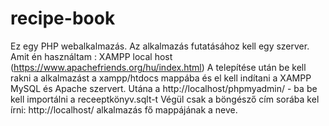 # recipe-book

Ez egy PHP webalkalmazás. Az alkalmazás futatásához kell egy szerver.
Amit én használtam : XAMPP local host (https://www.apachefriends.org/hu/index.html)
A telepítése után be kell rakni a alkalmazást a xampp/htdocs mappába és el kell indítani a XAMPP MySQL és Apache szervert.
Utána a http://localhost/phpmyadmin/ - ba be kell importálni a receeptkönyv.sqlt-t
Végül csak a böngésző cím sorába kel írni: http://localhost/ alkalmazás fő mappájának a neve.
